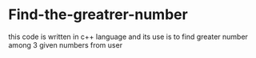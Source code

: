 # Find-the-greatrer-number
this code is written in c++ language and its use is to find greater number among 3 given numbers from user
